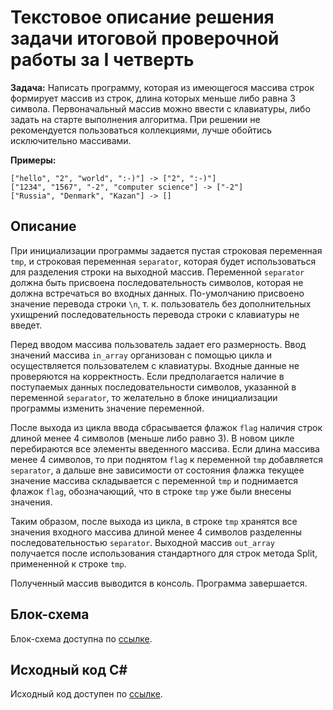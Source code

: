# Текстовое описание решения задачи итоговой проверочной работы за I четверть

**Задача:** Написать программу, которая из имеющегося массива строк формирует массив из строк, длина которых меньше либо равна 3 символа. Первоначальный массив можно ввести с клавиатуры, либо задать на старте выполнения алгоритма. При решении не рекомендуется пользоваться коллекциями, лучше обойтись исключительно массивами.

**Примеры:**

	["hello", "2", "world", ":-)"] -> ["2", ":-)"]
	["1234", "1567", "-2", "computer science"] -> ["-2"]
	["Russia", "Denmark", "Kazan"] -> []

## Описание

При инициализации программы задается пустая строковая переменная `tmp`, и строковая переменная `separator`, которая будет использоваться для разделения строки на выходной массив. Переменной `separator` должна быть присвоена последовательность символов, которая не должна встречаться во входных данных. По-умолчанию присвоено значение перевода строки `\n`, т. к. пользователь без дополнительных ухищрений последовательность перевода строки с клавиатуры не введет. 

Перед вводом массива пользователь задает его размерность. Ввод значений массива `in_array` организован с помощью цикла и осуществляется пользователем с клавиатуры. Входные данные не проверяются на корректность. Если предполагается наличие в поступаемых данных последовательности символов, указанной в переменной `separator`, то желательно в блоке инициализации программы изменить значение переменной.

После выхода из цикла ввода сбрасывается флажок `flag` наличия строк длиной менее 4 символов (меньше либо равно 3). В новом цикле перебираются все элементы введенного массива. Если длина массива менее 4 символов, то при поднятом `flag` к переменной `tmp` добавляется `separator`, а дальше вне зависимости от состояния флажка текущее значение массива складывается с переменной `tmp` и поднимается флажок `flag`, обозначающий, что в строке `tmp` уже были внесены значения.

Таким образом, после выхода из цикла, в строке `tmp` хранятся все значения входного массива длиной менее 4 символов разделенны последовательностью `separator`. Выходной массив `out_array` получается после использования стандартного для строк метода Split, примененной к строке `tmp`. 

Полученный массив выводится в консоль. Программа завершается.

## Блок-схема

Блок-схема доступна по [ссылке](flowchart.md).

## Исходный код C#

Исходный код доступен по [ссылке](task/Program.cs).